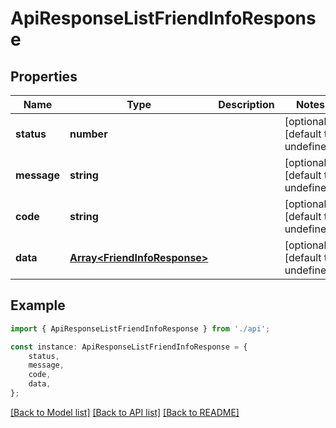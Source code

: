 # ApiResponseListFriendInfoResponse


## Properties

Name | Type | Description | Notes
------------ | ------------- | ------------- | -------------
**status** | **number** |  | [optional] [default to undefined]
**message** | **string** |  | [optional] [default to undefined]
**code** | **string** |  | [optional] [default to undefined]
**data** | [**Array&lt;FriendInfoResponse&gt;**](FriendInfoResponse.md) |  | [optional] [default to undefined]

## Example

```typescript
import { ApiResponseListFriendInfoResponse } from './api';

const instance: ApiResponseListFriendInfoResponse = {
    status,
    message,
    code,
    data,
};
```

[[Back to Model list]](../README.md#documentation-for-models) [[Back to API list]](../README.md#documentation-for-api-endpoints) [[Back to README]](../README.md)
